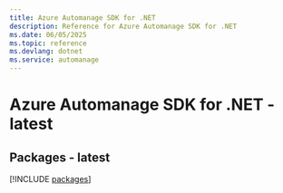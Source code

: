 ```yaml
---
title: Azure Automanage SDK for .NET
description: Reference for Azure Automanage SDK for .NET
ms.date: 06/05/2025
ms.topic: reference
ms.devlang: dotnet
ms.service: automanage
---
```

# Azure Automanage SDK for .NET - latest
## Packages - latest
[!INCLUDE [packages](automanage-index.md)]